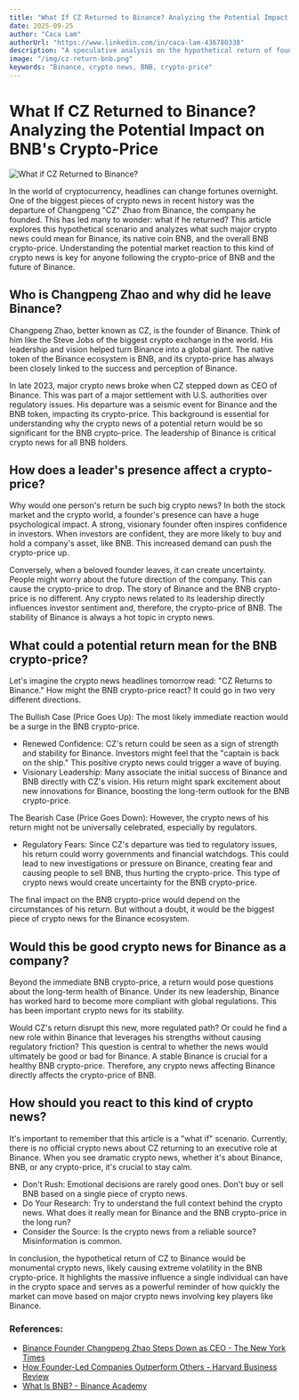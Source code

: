 ```yaml
---
title: "What If CZ Returned to Binance? Analyzing the Potential Impact on BNB's Crypto-Price"
date: 2025-09-25
author: "Caca Lam"
authorUrl: "https://www.linkedin.com/in/caca-lam-436780338"
description: "A speculative analysis on the hypothetical return of founder Changpeng Zhao (CZ) to Binance and what it could mean for the BNB crypto-price."
image: "/img/cz-return-bnb.png"
keywords: "Binance, crypto news, BNB, crypto-price"
---
```


# What If CZ Returned to Binance? Analyzing the Potential Impact on BNB's Crypto-Price

![What if CZ Returned to Binance?](/img/cz-return-bnb.png)

In the world of cryptocurrency, headlines can change fortunes overnight. One of the biggest pieces of crypto news in recent history was the departure of Changpeng "CZ" Zhao from Binance, the company he founded. This has led many to wonder: what if he returned? This article explores this hypothetical scenario and analyzes what such major crypto news could mean for Binance, its native coin BNB, and the overall BNB crypto-price. Understanding the potential market reaction to this kind of crypto news is key for anyone following the crypto-price of BNB and the future of Binance.


## Who is Changpeng Zhao and why did he leave Binance?

Changpeng Zhao, better known as CZ, is the founder of Binance. Think of him like the Steve Jobs of the biggest crypto exchange in the world. His leadership and vision helped turn Binance into a global giant. The native token of the Binance ecosystem is BNB, and its crypto-price has always been closely linked to the success and perception of Binance.

In late 2023, major crypto news broke when CZ stepped down as CEO of Binance. This was part of a major settlement with U.S. authorities over regulatory issues. His departure was a seismic event for Binance and the BNB token, impacting its crypto-price. This background is essential for understanding why the crypto news of a potential return would be so significant for the BNB crypto-price. The leadership of Binance is critical crypto news for all BNB holders.


## How does a leader's presence affect a crypto-price?

Why would one person's return be such big crypto news? In both the stock market and the crypto world, a founder's presence can have a huge psychological impact. A strong, visionary founder often inspires confidence in investors. When investors are confident, they are more likely to buy and hold a company's asset, like BNB. This increased demand can push the crypto-price up.

Conversely, when a beloved founder leaves, it can create uncertainty. People might worry about the future direction of the company. This can cause the crypto-price to drop. The story of Binance and the BNB crypto-price is no different. Any crypto news related to its leadership directly influences investor sentiment and, therefore, the crypto-price of BNB. The stability of Binance is always a hot topic in crypto news.


## What could a potential return mean for the BNB crypto-price?

Let's imagine the crypto news headlines tomorrow read: "CZ Returns to Binance." How might the BNB crypto-price react? It could go in two very different directions.

The Bullish Case (Price Goes Up):
The most likely immediate reaction would be a surge in the BNB crypto-price.
* Renewed Confidence: CZ's return could be seen as a sign of strength and stability for Binance. Investors might feel that the "captain is back on the ship." This positive crypto news could trigger a wave of buying.
* Visionary Leadership: Many associate the initial success of Binance and BNB directly with CZ's vision. His return might spark excitement about new innovations for Binance, boosting the long-term outlook for the BNB crypto-price.

The Bearish Case (Price Goes Down):
However, the crypto news of his return might not be universally celebrated, especially by regulators.
* Regulatory Fears: Since CZ's departure was tied to regulatory issues, his return could worry governments and financial watchdogs. This could lead to new investigations or pressure on Binance, creating fear and causing people to sell BNB, thus hurting the crypto-price. This type of crypto news would create uncertainty for the BNB crypto-price.

The final impact on the BNB crypto-price would depend on the circumstances of his return. But without a doubt, it would be the biggest piece of crypto news for the Binance ecosystem.


## Would this be good crypto news for Binance as a company?

Beyond the immediate BNB crypto-price, a return would pose questions about the long-term health of Binance. Under its new leadership, Binance has worked hard to become more compliant with global regulations. This has been important crypto news for its stability.

Would CZ's return disrupt this new, more regulated path? Or could he find a new role within Binance that leverages his strengths without causing regulatory friction? This question is central to whether the news would ultimately be good or bad for Binance. A stable Binance is crucial for a healthy BNB crypto-price. Therefore, any crypto news affecting Binance directly affects the crypto-price of BNB.


## How should you react to this kind of crypto news?

It's important to remember that this article is a "what if" scenario. Currently, there is no official crypto news about CZ returning to an executive role at Binance. When you see dramatic crypto news, whether it's about Binance, BNB, or any crypto-price, it's crucial to stay calm.

* Don't Rush: Emotional decisions are rarely good ones. Don't buy or sell BNB based on a single piece of crypto news.
* Do Your Research: Try to understand the full context behind the crypto news. What does it really mean for Binance and the BNB crypto-price in the long run?
* Consider the Source: Is the crypto news from a reliable source? Misinformation is common.

In conclusion, the hypothetical return of CZ to Binance would be monumental crypto news, likely causing extreme volatility in the BNB crypto-price. It highlights the massive influence a single individual can have in the crypto space and serves as a powerful reminder of how quickly the market can move based on major crypto news involving key players like Binance.

### References:
* [Binance Founder Changpeng Zhao Steps Down as CEO - The New York Times](https://www.nytimes.com/2023/11/21/technology/binance-changpeng-zhao-pleads-guilty.html)
* [How Founder-Led Companies Outperform Others - Harvard Business Review](https://hbr.org/2016/03/founder-led-companies-outperform-the-rest-heres-why)
* [What Is BNB? - Binance Academy](https://academy.binance.com/en/articles/what-is-bnb)
